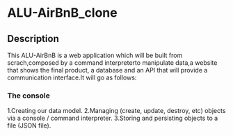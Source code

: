 #                              ALU-AirBnB_clone

## Description
This ALU-AirBnB is a web application which will be built from scrach,composed by a command interpreterto manipulate data,a website that shows the final product, a database and an API that will provide a communication interface.It will go as follows:

### The console
1.Creating our data model.
2.Managing (create, update, destroy, etc) objects via a console / command interpreter.
3.Storing and persisting objects to a file (JSON file).
